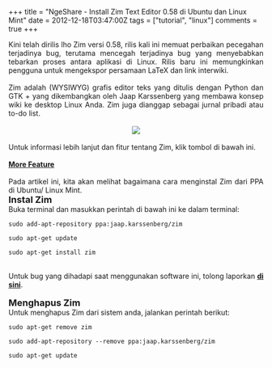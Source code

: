 +++
title = "NgeShare - Install Zim Text Editor 0.58 di Ubuntu dan Linux Mint"
date = 2012-12-18T03:47:00Z
tags = ["tutorial", "linux"]
comments = true
+++

<div style="text-align: justify;">Kini telah dirilis lho Zim versi 0.58, rilis kali ini memuat perbaikan pecegahan terjadinya bug, terutama mencegah terjadinya bug yang menyebabkan tebarkan proses antara aplikasi di Linux. Rilis baru ini memungkinkan pengguna untuk mengekspor persamaan LaTeX dan link interwiki.<br /><br />
Zim adalah (WYSIWYG) grafis editor teks yang ditulis dengan Python dan GTK + yang dikembangkan oleh Jaap Karssenberg yang membawa konsep wiki ke desktop Linux Anda. Zim juga dianggap sebagai jurnal pribadi atau to-do list.<br /><br />
<center><img border="0" src="https://1.bp.blogspot.com/-C4AcDl9c_HM/UM-DYvDmdXI/AAAAAAAAAd8/dCeUfiPKRs8/s1600/zim-equation.png" /></center><br />
Untuk informasi lebih lanjut dan fitur tentang Zim, klik tombol di bawah ini.<br /><br />
<b><a href="http://zim-wiki.org/manual/About.html" target="_blank">More Feature</a></b><br /><br />
Pada artikel ini, kita akan melihat bagaimana cara menginstal Zim dari PPA di Ubuntu/ Linux Mint.<br />
<b><span style="font-size: large;">Instal Zim</span></b><br />
Buka terminal dan masukkan perintah di bawah ini ke dalam terminal:<br />
<pre><code>sudo add-apt-repository ppa:jaap.karssenberg/zim<br /><br />sudo apt-get update<br /><br />sudo apt-get install zim</code></pre><br />
Untuk bug yang dihadapi saat menggunakan software ini, tolong laporkan <b><a href="https://bugs.launchpad.net/~jaap.karssenberg" target="_blank">di sini</a></b>.<br /><br />
<b><span style="font-size: large;">Menghapus Zim</span></b><br />
Untuk menghapus Zim dari sistem anda, jalankan perintah berikut:<br />
<pre><code>sudo apt-get remove zim<br /><br />sudo add-apt-repository --remove ppa:jaap.karssenberg/zim<br /><br />sudo apt-get update<br /></code></pre></div>

